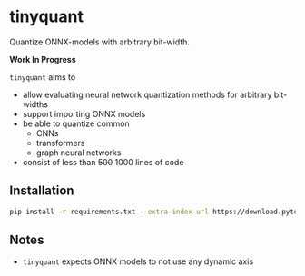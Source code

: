 # tinyquant

Quantize ONNX-models with arbitrary bit-width.

**Work In Progress**

`tinyquant` aims to
 
 - allow evaluating neural network quantization methods for arbitrary bit-widths
 - support importing ONNX models
 - be able to quantize common
   - CNNs
   - transformers
   - graph neural networks
 - consist of less than ~~500~~ 1000 lines of code

## Installation

```bash
pip install -r requirements.txt --extra-index-url https://download.pytorch.org/whl/cpu
```

## Notes

 - `tinyquant` expects ONNX models to not use any dynamic axis